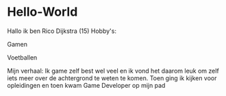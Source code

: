 # Hello-World
Hallo ik ben Rico Dijkstra (15) 
Hobby's:

Gamen 

Voetballen

Mijn verhaal:
Ik game zelf best wel veel en ik vond het daarom leuk om zelf iets meer over de achtergrond te weten te komen. Toen ging ik kijken voor opleidingen en toen kwam Game Developer op mijn pad
